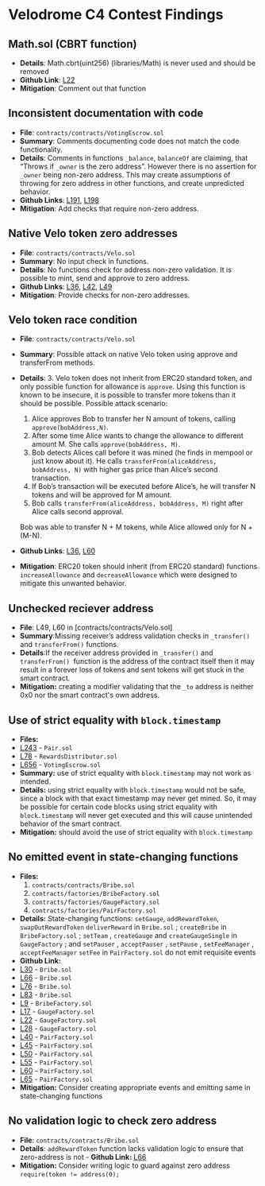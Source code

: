 
# Velodrome C4 Contest Findings

## Math.sol (CBRT function)
- **Details**: Math.cbrt(uint256) (libraries/Math) is never used and should be removed
- **Github Link**: [L22](https://github.com/code-423n4/2022-05-velodrome/blob/7fda97c570b758bbfa7dd6724a336c43d4041740/contracts/contracts/libraries/Math.sol#L22)
- **Mitigation**: Comment out that function
## Inconsistent documentation with code
- **File**: `contracts/contracts/VotingEscrow.sol`
- **Summary**: Comments documenting code does not match the code functionality.
- **Details**: Comments in functions `_balance`, `balanceOf` are claiming, that “Throws if `_owner` is the zero address”. However there is no assertion for `_owner` being non-zero address. This may create assumptions of throwing for zero address in other functions, and create unpredicted behavior.
- **Github Links**: [L191](https://github.com/code-423n4/2022-05-velodrome/blob/7fda97c570b758bbfa7dd6724a336c43d4041740/contracts/contracts/VotingEscrow.sol#L191), [L198](https://github.com/code-423n4/2022-05-velodrome/blob/7fda97c570b758bbfa7dd6724a336c43d4041740/contracts/contracts/VotingEscrow.sol#L198)
- **Mitigation**: Add checks that require non-zero address.
## Native Velo token zero addresses
- **File**: `contracts/contracts/Velo.sol`
- **Summary**: No input check in functions.
- **Details**: No functions check for address non-zero validation. It is possible to mint, send and approve to zero address.
- **Github Links**: [L36](https://github.com/code-423n4/2022-05-velodrome/blob/7fda97c570b758bbfa7dd6724a336c43d4041740/contracts/contracts/Velo.sol#L36), [L42](https://github.com/code-423n4/2022-05-velodrome/blob/7fda97c570b758bbfa7dd6724a336c43d4041740/contracts/contracts/Velo.sol#L42), [L49](https://github.com/code-423n4/2022-05-velodrome/blob/7fda97c570b758bbfa7dd6724a336c43d4041740/contracts/contracts/Velo.sol#L49)
- **Mitigation**: Provide checks for non-zero addresses.
## Velo token race condition
- **File**: `contracts/contracts/Velo.sol`
- **Summary**: Possible attack on native Velo token using approve and transferFrom methods.
- **Details**: 3. Velo token does not inherit from ERC20 standard token, and only possible function for allowance is `approve`. Using this function is known to be insecure, it is possible to transfer more tokens than it should be possible.
Possible attack scenario:
    1. Alice approves Bob to transfer her N amount of tokens, calling `approve(bobAddress,N)`.
    2. After some time Alice wants to change the allowance to different amount M. She calls `approve(bobAddress, M)`.
    3. Bob detects Alices call before it was mined (he finds in mempool or just know about it). He calls `transferFrom(aliceAddress, bobAddress, N)` with higher gas price than Alice’s second transaction.
    4. If Bob’s transaction will be executed before Alice’s, he will transfer N tokens and will be approved for M amount.
    5. Bob calls `transferFrom(aliceAddress, bobAddress, M)` right after Alice calls second approval.
    
    Bob was able to transfer N + M tokens, while Alice allowed only for N + (M-N).
- **Github Links**: [L36](https://github.com/code-423n4/2022-05-velodrome/blob/7fda97c570b758bbfa7dd6724a336c43d4041740/contracts/contracts/Velo.sol#L36), [L60](https://github.com/code-423n4/2022-05-velodrome/blob/7fda97c570b758bbfa7dd6724a336c43d4041740/contracts/contracts/Velo.sol#L60)
- **Mitigation**: ERC20 token should inherit (from ERC20 standard) functions `increaseAllowance` and `decreaseAllowance` which were designed to mitigate this unwanted behavior.
## Unchecked reciever address
- **File**: L49, L60 in [contracts/contracts/Velo.sol]
- **Summary**:Missing receiver’s address validation checks in ```_transfer()``` and ```transferFrom()``` functions.
- **Details**:If the receiver address provided in ```_transfer()``` and ```transferFrom() ```function is the address of the contract itself then it may result in a forever loss of tokens and sent tokens will get stuck in the smart contract.
- **Mitigation:** creating a modifier validating that the `_to` address is neither 0x0 nor the smart contract's own address.
## Use of strict equality with ```block.timestamp```
- **Files:** 
- [L243](https://github.com/code-423n4/2022-05-velodrome/blob/7fda97c570b758bbfa7dd6724a336c43d4041740/contracts/contracts/Pair.sol#L243) - `Pair.sol`
- [L78](https://github.com/code-423n4/2022-05-velodrome/blob/7fda97c570b758bbfa7dd6724a336c43d4041740/contracts/contracts/RewardsDistributor.sol#L78) - `RewardsDistributor.sol`
- [L656](https://github.com/code-423n4/2022-05-velodrome/blob/7fda97c570b758bbfa7dd6724a336c43d4041740/contracts/contracts/VotingEscrow.sol#L656) - `VotingEscrow.sol`
- **Summary:** use of strict equality with `block.timestamp` may not work as intended.
- **Details:** using strict equality with `block.timestamp` would not be safe, since a block with that exact timestamp may never get mined. So, it may be possible for certain code blocks using strict equality with `block.timestamp` will never get executed and this will cause unintended behavior of the smart contract.
- **Mitigation:** should avoid the use of strict equality with `block.timestamp`
## No emitted event in state-changing functions
- **Files:**  
    1. `contracts/contracts/Bribe.sol`
    2. `contracts/factories/BribeFactory.sol`
    3. `contracts/factories/GaugeFactory.sol`
    4. `contracts/factories/PairFactory.sol`
- **Details:**  State-changing functions: `setGauge`, `addRewardToken`, `swapOutRewardToken` `deliverReward` in `Bribe.sol` ; `createBribe` in `BribeFactory.sol` ; `setTeam` , `createGauge` and `createGaugeSingle`  in `GaugeFactory` ; and `setPauser` , `acceptPauser` , `setPause` , `setFeeManager` , `acceptFeeManager` `setFee` in `PairFactory.sol` do not emit requisite events
- **Github Link:**
- [L30](https://github.com/code-423n4/2022-05-velodrome/blob/main/contracts/contracts/Bribe.sol) - `Bribe.sol`
- [L66](https://github.com/code-423n4/2022-05-velodrome/blob/main/contracts/contracts/Bribe.sol) - `Bribe.sol`
- [L76](https://github.com/code-423n4/2022-05-velodrome/blob/main/contracts/contracts/Bribe.sol) - `Bribe.sol`
- [L83](https://github.com/code-423n4/2022-05-velodrome/blob/main/contracts/contracts/Bribe.sol) - `Bribe.sol`
- [L9](https://github.com/code-423n4/2022-05-velodrome/blob/main/contracts/contracts/factories/BribeFactory.sol) - `BribeFactory.sol`
- [L17](https://github.com/code-423n4/2022-05-velodrome/blob/main/contracts/contracts/factories/GaugeFactory.sol) - `GaugeFactory.sol`
- [L22](https://github.com/code-423n4/2022-05-velodrome/blob/main/contracts/contracts/factories/GaugeFactory.sol) - `GaugeFactory.sol`
- [L28](https://github.com/code-423n4/2022-05-velodrome/blob/main/contracts/contracts/factories/GaugeFactory.sol) - `GaugeFactory.sol`
- [L40](https://github.com/code-423n4/2022-05-velodrome/blob/main/contracts/contracts/factories/PairFactory.sol) - `PairFactory.sol`
- [L45](https://github.com/code-423n4/2022-05-velodrome/blob/main/contracts/contracts/factories/PairFactory.sol) - `PairFactory.sol`
- [L50](https://github.com/code-423n4/2022-05-velodrome/blob/main/contracts/contracts/factories/PairFactory.sol) - `PairFactory.sol`
- [L55](https://github.com/code-423n4/2022-05-velodrome/blob/main/contracts/contracts/factories/PairFactory.sol) - `PairFactory.sol`
- [L60](https://github.com/code-423n4/2022-05-velodrome/blob/main/contracts/contracts/factories/PairFactory.sol) - `PairFactory.sol`
- [L65](https://github.com/code-423n4/2022-05-velodrome/blob/main/contracts/contracts/factories/PairFactory.sol) - `PairFactory.sol`
- **Mitigation:** Consider creating appropriate events and emitting same in state-changing functions
## No validation logic to check zero address
- **File**: `contracts/contracts/Bribe.sol`
- **Details**:  `addRewardToken` function lacks validation logic to ensure that zero-address is not - **Github Link:** [L66](https://github.com/code-423n4/2022-05-velodrome/blob/main/contracts/contracts/Bribe.sol)
- **Mitigation:** Consider writing logic to guard against zero address `require(token != address(0);`